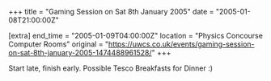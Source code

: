 +++
title = "Gaming Session on Sat 8th January 2005"
date = "2005-01-08T21:00:00Z"

[extra]
end_time = "2005-01-09T04:00:00Z"
location = "Physics Concourse Computer Rooms"
original = "https://uwcs.co.uk/events/gaming-session-on-sat-8th-january-2005-1474488961528/"
+++

Start late, finish early.  Possible Tesco Breakfasts for Dinner :)

